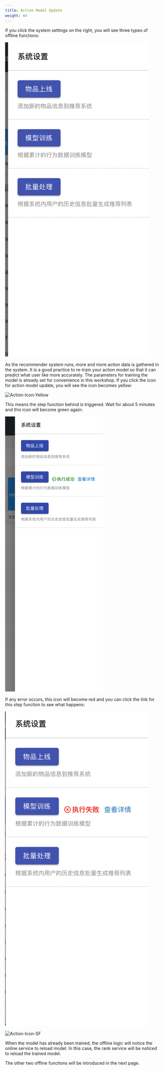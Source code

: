```yaml
---
title: Action Model Update
weight: 44
---
```


If you click the system settings on the right, you will see three types of offline functions:

![Offline-Icon](/images/offline-icon.png)

As the recommender system runs, more and more action data is gathered in the system. It is a good practice to re-train your action model so that it can predict what user like more accurately. The parameters for training the model is already set for convenience in this workshop. If you click the icon for action model update, you will see the icon becomes yellow:

![Action-Icon-Yellow](/images/action-icon-yellow.png)

This means the step function behind is triggered. Wait for about 5 minutes and this icon will become green again:

![Action-Icon-Green](/images/action-icon-green.png)

If any error occurs, this icon will become red and you can click the link for this step function to see what happens:

![Action-Icon-URL](/images/action-icon-url.png)


![Action-Icon-SF](/images/action-icon-sf.png)

When the model has already been trained, the offline logic will notice the online service to reload model. In this case, the rank service will be noticed to reload the trained model.

The other two offline functions will be introduced in the next page.


